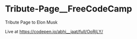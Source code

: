 # Tribute-Page__FreeCodeCamp
Tribute Page to Elon Musk

Live at https://codepen.io/abhi__jaat/full/OoRjLY/
